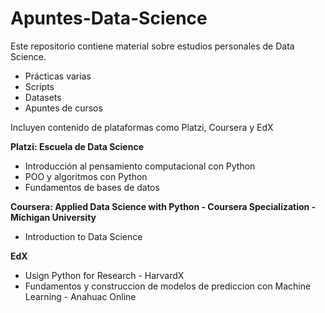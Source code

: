 # Apuntes-Data-Science

Este repositorio contiene material sobre estudios personales de Data Science. 

* Prácticas varias
* Scripts
* Datasets 
* Apuntes de cursos 

Incluyen contenido de plataformas como Platzi, Coursera y EdX

**Platzi: Escuela de Data Science**

* Introducción al pensamiento computacional con Python 
* POO y algoritmos con Python
* Fundamentos de bases de datos

**Coursera: Applied Data Science with Python - Coursera Specialization - Michigan University**
* Introduction to Data Science

**EdX**
* Usign Python for Research - HarvardX
* Fundamentos y construccion de modelos de prediccion con Machine Learning - Anahuac Online 
